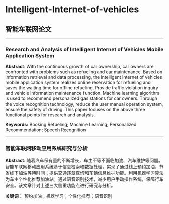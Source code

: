# Intelligent-Internet-of-vehicles
## 智能车联网论文
---
### Research and Analysis of Intelligent Internet of Vehicles Mobile Application System
**Abstract**: With the continuous growth of car ownership, car owners are confronted with problems such as refueling and car maintenance. Based on information retrieval and data processing, the intelligent Internet of vehicles mobile application system realizes online reservation for refueling and saves the waiting time for offline refueling. Provide traffic violation inquiry and vehicle information maintenance function. Machine learning algorithm is used to recommend personalized gas stations for car owners. Through the voice recognition technology, reduce the user manual operation system, ensure the safety of driving. This paper focuses on the above three functional points for research and analysis.  

**Keywords:** Booking Refueling; Machine Learning; Personalized Recommendation; Speech Recognition

---
### 智能车联网移动应用系统研究与分析
**Abstract**: 随着汽车保有量的不断增长，车主不等不面临加油、汽车维护等问题。智能车联网移动应用系统基于信息检索和数据处理，实现了通过线上预约加油，节省线下加油等待时间；提供交通违章查询和车辆信息维护功能。利用机器学习算法为车主个性化推荐加油站。通过语音识别技术，减少用户手动操作系统，保障行车安全。该文章针对上述三大侧重功能点进行研究与分析。

**关键词：** 预约加油；机器学习；个性化推荐；语音识别


